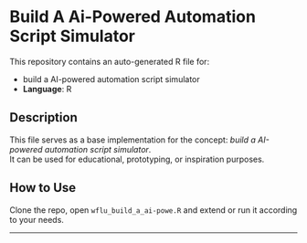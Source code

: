 # Build A Ai-Powered Automation Script Simulator

This repository contains an auto-generated R file for:

- build a AI-powered automation script simulator
- **Language**: R

## Description

This file serves as a base implementation for the concept: *build a AI-powered automation script simulator*.  
It can be used for educational, prototyping, or inspiration purposes.

## How to Use

Clone the repo, open `wflu_build_a_ai-powe.R` and extend or run it according to your needs.

---


